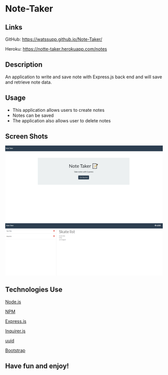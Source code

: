 # Note-Taker

## Links
GitHub: https://watssupp.github.io/Note-Taker/

Heroku: https://notte-taker.herokuapp.com/notes

## Description
An application to write and save note with Express.js back end and will save and retrieve note data.

## Usage
- This application allows users to create notes
- Notes can be saved
- The application also allows user to delete notes 

## Screen Shots
![Alt](./img/Note-Taker%20pic%201.png)
![Alt](./img/Note-Taker%20pic%202.png)

## Technologies Use
<p><a href="https://nodejs.org/">Node.js</a></p>
<p><a href="https://www.npmjs.com/">NPM</a></p>
<p><a href="https://www.npmjs.com/package/express">Express.js</a></p>
<p><a href="https://www.npmjs.com/package/inquirer">Inquirer.js</a></p>
<p><a href="https://www.npmjs.com/package/uuid">uuid</a></p>
<p><a href="https://getbootstrap.com/">Bootstrap</a></p>


## Have fun and enjoy! 
